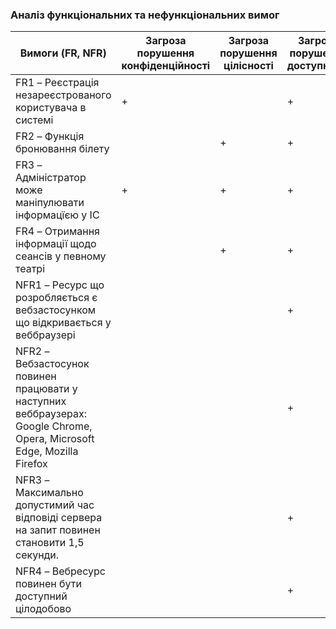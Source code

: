 ### Аналіз функціональних та нефункціональних вимог
| **Вимоги (FR, NFR)**                                                    | **Загроза порушення конфіденційності** | **Загроза порушення цілісності** | **Загроза порушення доступності** |
|--------------------------------------------------------------------------|---------------------------------------|---------------------------------|---------------------------------|
| FR1 – Реєстрація незареєстрованого користувача в системі                 | +                                     |                                |    +                            |
| FR2 – Функція бронювання білету                                          |                                      | +                               | +                             |
| FR3 – Адміністратор може маніпулювати інформацїєю у ІС                    | +                                     | +                               | +                               |
| FR4 –  Отримання інформації щодо сеансів у певному театрі               |                                       | +                               | +                               |
| NFR1 –  Ресурс що розробляється є вебзастосунком що відкривається у  веббраузері   |                                       |                                 | +                               |
| NFR2 – Вебзастосунок повинен працювати у наступних веббраузерах: Google Chrome, Opera, Microsoft Edge, Mozilla Firefox         |                                       |                                 | +                               |
| NFR3 – Максимально допустимий час відповіді сервера на запит повинен становити 1,5 секунди.           |                                       |                                 |   +                              |
| NFR4 – Вебресурс повинен бути доступний цілодобово           |                                       |                                 |        +                         |
